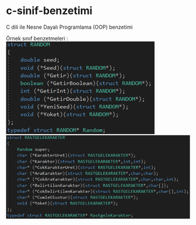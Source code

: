 # c-sinif-benzetimi
 C dili ile Nesne Dayalı Programlama (OOP) benzetimi

Örnek sınıf benzetmeleri :
![c,sinif](https://github.com/hakan-er/c-sinif-benzetimi/blob/master/Screenshots/sinif1.PNG)
![c,sinif](https://github.com/hakan-er/c-sinif-benzetimi/blob/master/Screenshots/sinif2.PNG)
